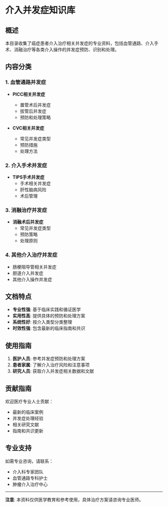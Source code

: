 # 介入并发症知识库

## 概述

本目录收集了癌症患者介入治疗相关并发症的专业资料，包括血管通路、介入手术、消融治疗等各类介入操作的并发症预防、识别和处理。

## 内容分类

### 1. 血管通路并发症
- **PICC相关并发症**
  - 置管术后并发症
  - 拔管后并发症
  - 预防和处理策略
  
- **CVC相关并发症**
  - 常见并发症类型
  - 预防措施
  - 处理方法

### 2. 介入手术并发症
- **TIPS手术并发症**
  - 手术相关并发症
  - 肝性脑病风险
  - 术后管理

### 3. 消融治疗并发症
- **消融术后并发症**
  - 常见并发症类型
  - 预防策略
  - 处理原则

### 4. 其他介入治疗并发症
- 肠梗阻导管相关并发症
- 胆道介入并发症
- 其他介入操作并发症

## 文档特点

- **专业性强**: 基于临床实践和循证医学
- **实用性高**: 提供具体的预防和处理方案
- **系统性好**: 按介入类型分类整理
- **时效性强**: 包含最新的临床指南和共识

## 使用指南

1. **医护人员**: 参考并发症预防和处理方案
2. **患者家属**: 了解介入治疗风险和注意事项
3. **研究人员**: 获取介入并发症相关数据和文献

## 贡献指南

欢迎医疗专业人士贡献：
- 最新的临床案例
- 并发症处理经验
- 相关研究文献
- 指南和共识更新

## 专业支持

如需专业咨询，请联系：
- 介入科专家团队
- 血管通路专科护士
- 肿瘤介入治疗中心

---

**注意**: 本资料仅供医学教育和参考使用，具体治疗方案请咨询专业医师。